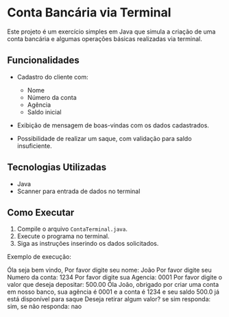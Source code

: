 # Conta Bancária via Terminal

Este projeto é um exercício simples em Java que simula a criação de uma conta bancária e algumas operações básicas realizadas via terminal.

## Funcionalidades

- Cadastro do cliente com:
  - Nome
  - Número da conta
  - Agência
  - Saldo inicial

- Exibição de mensagem de boas-vindas com os dados cadastrados.
- Possibilidade de realizar um saque, com validação para saldo insuficiente.

## Tecnologias Utilizadas

- Java
- Scanner para entrada de dados no terminal

## Como Executar

1. Compile o arquivo `ContaTerminal.java`.
2. Execute o programa no terminal.
3. Siga as instruções inserindo os dados solicitados.

Exemplo de execução:

Óla seja bem vindo, Por favor digite seu nome:
João
Por favor digite seu Numero da conta:
1234
Por favor digite sua Agencia:
0001
Por favor digite o valor que deseja depositar:
500.00
Óla João, obrigado por criar uma conta em nosso banco, sua agência é 0001 e a conta é 1234 e seu saldo 500.0 já está disponível para saque
Deseja retirar algum valor? se sim responda: sim, se não responda: nao
